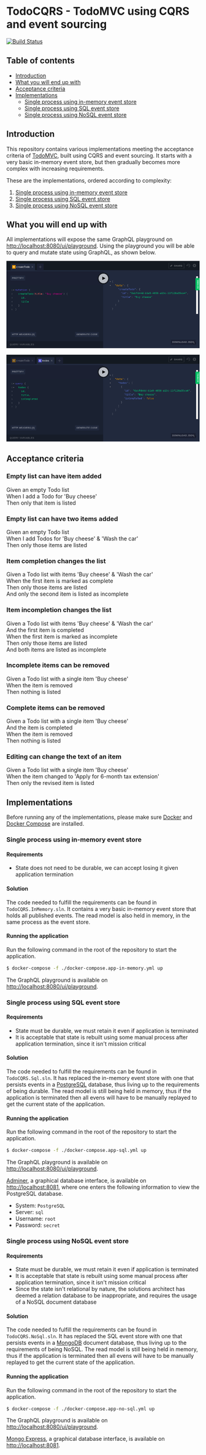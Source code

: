 # TodoCQRS - TodoMVC using CQRS and event sourcing

[![Build Status](https://dev.azure.com/fantasticfiasco/Todo%20CQRS/_apis/build/status/FantasticFiasco.todo-cqrs)](https://dev.azure.com/fantasticfiasco/Todo%20CQRS/_build/latest?definitionId=2)

## Table of contents

- [Introduction](#introduction)
- [What you will end up with](#what-you-will-end-up-with)
- [Acceptance criteria](#acceptance-criteria)
- [Implementations](#implementations)
  - [Single process using in-memory event store](#single-process-using-in-memory-event-store)
  - [Single process using SQL event store](#single-process-using-sql-event-store)
  - [Single process using NoSQL event store](#single-process-using-nosql-event-store)

## Introduction

This repository contains various implementations meeting the acceptance criteria of [TodoMVC](http://todomvc.com/), built using CQRS and event sourcing. It starts with a very basic in-memory event store, but then gradually becomes more complex with increasing requirements.

These are the implementations, ordered according to complexity:

1. [Single process using in-memory event store](#single-process-using-in-memory-event-store)
1. [Single process using SQL event store](#single-process-using-sql-event-store)
1. [Single process using NoSQL event store](#single-process-using-nosql-event-store)

## What you will end up with

All implementations will expose the same GraphQL playground on [http://localhost:8080/ui/playground](http://localhost:8080/ui/playground). Using the playground you will be able to query and mutate state using GraphQL, as shown below.

![alt text](./doc/resources/create-todo.png "Create todo")

![alt text](./doc/resources/get-todos.png "Get todo")

## Acceptance criteria

### Empty list can have item added

Given an empty Todo list<br/>
When I add a Todo for 'Buy cheese'<br/>
Then only that item is listed

### Empty list can have two items added

Given an empty Todo list<br/>
When I add Todos for 'Buy cheese' & 'Wash the car'<br/>
Then only those items are listed

### Item completion changes the list

Given a Todo list with items 'Buy cheese' & 'Wash the car'<br/>
When the first item is marked as complete<br/>
Then only those items are listed<br/>
And only the second item is listed as incomplete

### Item incompletion changes the list

Given a Todo list with items 'Buy cheese' & 'Wash the car'<br/>
And the first item is completed<br/>
When the first item is marked as incomplete<br/>
Then only those items are listed<br/>
And both items are listed as incomplete

### Incomplete items can be removed

Given a Todo list with a single item 'Buy cheese'<br/>
When the item is removed<br/>
Then nothing is listed

### Complete items can be removed

Given a Todo list with a single item 'Buy cheese'<br/>
And the item is completed<br/>
When the item is removed<br/>
Then nothing is listed

### Editing can change the text of an item

Given a Todo list with a single item 'Buy cheese'<br/>
When the item changed to 'Apply for 6-month tax extension'<br/>
Then only the revised item is listed

## Implementations

Before running any of the implementations, please make sure [Docker](https://www.docker.com/community-edition#/download) and [Docker Compose](https://docs.docker.com/compose/install) are installed.

### Single process using in-memory event store

#### Requirements

- State does not need to be durable, we can accept losing it given application termination

#### Solution

The code needed to fulfill the requirements can be found in `TodoCQRS.InMemory.sln`. It contains a very basic in-memory event store that holds all published events. The read model is also held in memory, in the same process as the event store.

#### Running the application

Run the following command in the root of the repository to start the application.

```bash
$ docker-compose -f ./docker-compose.app-in-memory.yml up
```

The GraphQL playground is available on [http://localhost:8080/ui/playground](http://localhost:8080/ui/playground).

### Single process using SQL event store

#### Requirements

- State must be durable, we must retain it even if application is terminated
- It is acceptable that state is rebuilt using some manual process after application termination, since it isn't mission critical

#### Solution

The code needed to fulfill the requirements can be found in `TodoCQRS.Sql.sln`. It has replaced the in-memory event store with one that persists events in a [PostgreSQL](https://www.postgresql.org/) database, thus living up to the requirements of being durable. The read model is still being held in memory, thus if the application is terminated then all evens will have to be manually replayed to get the current state of the application.

#### Running the application

Run the following command in the root of the repository to start the application.

```bash
$ docker-compose -f ./docker-compose.app-sql.yml up
```

The GraphQL playground is available on [http://localhost:8080/ui/playground](http://localhost:8080/ui/playground).

[Adminer](https://www.adminer.org/), a graphical database interface, is available on [http://localhost:8081](http://localhost:8081), where one enters the following information to view the PostgreSQL database.

- System: `PostgreSQL`
- Server: `sql`
- Username: `root`
- Password: `secret`

### Single process using NoSQL event store

#### Requirements

- State must be durable, we must retain it even if application is terminated
- It is acceptable that state is rebuilt using some manual process after application termination, since it isn't mission critical
- Since the state isn't relational by nature, the solutions architect has deemed a relation database to be inappropriate, and requires the usage of a NoSQL document database

#### Solution

The code needed to fulfill the requirements can be found in `TodoCQRS.NoSql.sln`. It has replaced the SQL event store with one that persists events in a [MongoDB](https://www.mongodb.com/) document database, thus living up to the requirements of being NoSQL. The read model is still being held in memory, thus if the application is terminated then all evens will have to be manually replayed to get the current state of the application.

#### Running the application

Run the following command in the root of the repository to start the application.

```bash
$ docker-compose -f ./docker-compose.app-no-sql.yml up
```

The GraphQL playground is available on [http://localhost:8080/ui/playground](http://localhost:8080/ui/playground).

[Mongo Express](https://github.com/mongo-express/mongo-express), a graphical database interface, is available on [http://localhost:8081](http://localhost:8081).
